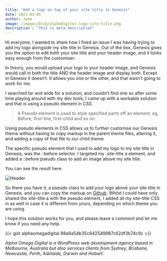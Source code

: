 ```yaml
---
title: "Add a logo on top of your site title in Genesis"
date: 2021-03-05
author: Jane
image: /images/blog/alphadigital-logo-site-title.png
description : "This is meta description"
---
```


Hi everyone, I wanted to share how I fixed an issue I was having trying to add my logo alongside my site title in Genesis. Out of the box, Genesis gives you the option to edit both your site title and your header image, and it looks easy enough from the customiser:



In theory, you would upload your logo to your header image, and Genesis would call in both the title AND the header image and display both. Except in Genesis it doesn’t. It allows you one or the other, and that wasn’t going to work for me.

I searched far and wide for a solution, and couldn’t find one so after some time playing around with my dev tools, I came up with a workable solution and that is using a pseudo element in CSS.

> A Pseudo element is used to style specified parts off an element, eg. Before, first-line, first-child and so on.

Using pseudo elements in CSS allows us to further customise our Genesis theme without having to copy markup in the parent theme files, altering it, and adding a copy of that file to our child theme.

The specific pseudo element that I used to add my logo to my site title in Genesis, was the ::before selector. I targeted my .site-title a element, and added a ::before pseudo class to add an image above my site title.

You can see the result here:

![Header](/images/blog/alphadigital-logo-site-title.png)

So there you have it, a pseudo class to add your logo above your site title in Genesis. and you can copy the markup on [Github](https://github.com/alphaomegadigital/addlogotoheadergenesis). Whilst I could have only shared the site-title a with the pseudo element, I added all my site-title CSS in as well in case it is different from yours, depending on which theme you are using.

I hope this solution works for you, and please leave a comment and let me know if you need any help.

{{< gist alphaomegadigital 88a6a54b35c642549987c62df3b74c9c >}}

_Alpha Omega Digital is a WordPress web development agency based in Melbourne, Australia but also services clients from Sydney, Brisbane, Newcastle, Perth, Adelaide, Darwin and Hobart._